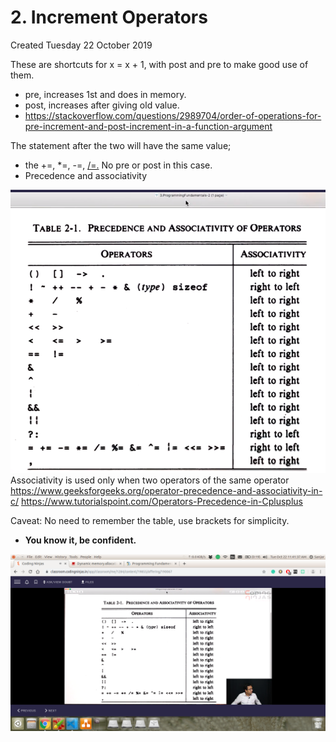 # 2. Increment Operators

Created Tuesday 22 October 2019

These are shortcuts for x = x + 1, with post and pre to make good use of them.

- pre, increases 1st and does in memory.
- post, increases after giving old value.
- <https://stackoverflow.com/questions/2989704/order-of-operations-for-pre-increment-and-post-increment-in-a-function-argument>

The statement after the two will have the same value;

- the +=, \*=, -=, [/=.](file:///Users/muhammadsanjar/Dropbox/Work_Section/career_dir/dsa_Prog/dsap_toolbox/langs/cpp_dir/codingNinjas/Intro_to_cpp/%3D.) No pre or post in this case.
- Precedence and associativity

![](/assets/2._Increment_Operators-image-1.png)
Associativity is used only when two operators of the same operator
<https://www.geeksforgeeks.org/operator-precedence-and-associativity-in-c/>
<https://www.tutorialspoint.com/Operators-Precedence-in-Cplusplus>

Caveat: No need to remember the table, use brackets for simplicity.

- **You know it, be confident.**

![](../../../../assets/2._Increment_Operators-image-2.png)